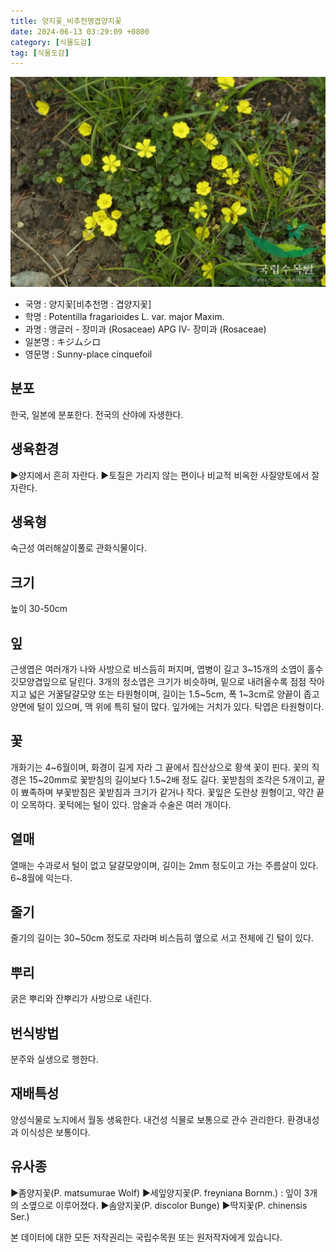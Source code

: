 ```yaml
---
title: 양지꽃_비추천명겹양지꽃
date: 2024-06-13 03:29:09 +0800
category: [식물도감]
tag: [식물도감]
---
```




![양지꽃[비추천명 : 겹양지꽃]](/assets/img/fileUpload/plants/basic/Rosaceae/Potentilla/13397/1_th2.JPG)
- 국명 : 양지꽃[비추천명 : 겹양지꽃]
- 학명 : Potentilla fragarioides L. var. major Maxim.
- 과명 : 앵글러 - 장미과 (Rosaceae) APG Ⅳ- 장미과 (Rosaceae)
- 일본명 : キジムシロ
- 영문명 : Sunny-place cinquefoil


## 분포
한국, 일본에 분포한다.
전국의 산야에 자생한다.
## 생육환경
▶양지에서 흔히 자란다. 
▶토질은 가리지 않는 편이나 비교적 비옥한 사질양토에서 잘 자란다.
## 생육형
숙근성 여러해살이풀로 관화식물이다.
## 크기
높이 30-50cm
## 잎
근생엽은 여러개가 나와 사방으로 비스듬히 퍼지며, 엽병이 길고 3~15개의 소엽이 홀수깃모양겹잎으로 달린다. 3개의 정소엽은 크기가 비슷하며, 밑으로 내려올수록 점점 작아지고 넓은 거꿀달걀모양 또는 타원형이며, 길이는 1.5~5cm, 폭 1~3cm로 양끝이 좁고 양면에 털이 있으며, 맥 위에 특히 털이 많다. 잎가에는 거치가 있다. 탁엽은 타원형이다.
## 꽃
개화기는 4~6월이며, 화경이 길게 자라 그 끝에서 집산상으로 황색 꽃이 핀다. 꽃의 직경은 15~20mm로 꽃받침의 길이보다 1.5~2배 정도 길다. 꽃받침의 조각은 5개이고, 끝이 뾰족하며 부꽃받침은 꽃받침과 크기가 같거나 작다. 꽃잎은 도란상 원형이고, 약간 끝이 오목하다. 꽃턱에는 털이 있다. 암술과 수술은 여러 개이다.
## 열매
열매는 수과로서 털이 없고 달걀모양이며, 길이는 2mm 정도이고 가는 주름살이 있다. 6~8월에 익는다. 
## 줄기
줄기의 길이는 30~50cm 정도로 자라며 비스듬히 옆으로 서고 전체에 긴 털이 있다.
## 뿌리
굵은 뿌리와 잔뿌리가 사방으로 내린다.
## 번식방법
분주와 실생으로 행한다.
## 재배특성
양성식물로 노지에서 월동 생육한다. 내건성 식물로 보통으로 관수 관리한다.
환경내성과 이식성은 보통이다.
## 유사종
▶좀양지꽃(P. matsumurae Wolf) 
▶세잎양지꽃(P. freyniana Bornm.) : 잎이 3개의 소옆으로 이루어졌다.
▶솜양지꽃(P. discolor Bunge)
▶딱지꽃(P. chinensis Ser.)






본 데이터에 대한 모든 저작권리는 국립수목원 또는 원저작자에게 있습니다.
